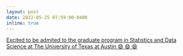 ```yaml
---
layout: post
date: 2022-05-25 07:59:00-0400
inline: true
---
```


<a href="https://academic.oup.com/bib/article/23/4/bbac252/6627269">Excited to be admited to the graduate program in Statistics and Data Science at The University of Texas at Austin :smile: :smile: :smile:</a>